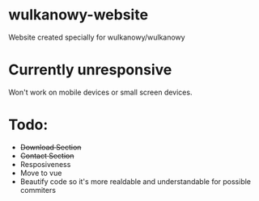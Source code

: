 # wulkanowy-website
Website created specially for wulkanowy/wulkanowy


# Currently unresponsive
Won't work on mobile devices or small screen devices.


# Todo:
- ~~Download Section~~
- ~~Contact Section~~
- Resposiveness
- Move to vue
- Beautify code so it's more realdable and understandable for possible commiters 
